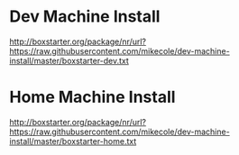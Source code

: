 Dev Machine Install
===================

http://boxstarter.org/package/nr/url?https://raw.githubusercontent.com/mikecole/dev-machine-install/master/boxstarter-dev.txt

Home Machine Install
===================

http://boxstarter.org/package/nr/url?https://raw.githubusercontent.com/mikecole/dev-machine-install/master/boxstarter-home.txt

